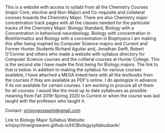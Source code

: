 This is a website with access to syllabi from all the Chemistry Courses (major Core, elective and Non-Major) and Co-requisite and collateral courses towards the Chemistry Major. 
There are also Chemistry major concentration track pages with all the classes needed for the particular tracks of the Chemistry Major: Biology Standard, Biology with a Concentration 
in behavioral neurobiology, Biology with concentration in Bioinformatics and Biology with a concentration in Biophysics.I am making this after being inspired by Computer Science 
majors and Current and Former Hunter Students Richard Aguilar and, Jonathan Swift, Robert O'Conner and others who made a website with syllabus directory for Computer Science 
courses and the collteral courses at Hunter College. This is the second site I have made the first being for Biology majors. The link to that is below. In addition to making the syllabus for various courses available, I have attached a MEGA linked here with all the textbooks 
from the courses if they are available as PDF's online. I do apologize in advance if its not available for certain courses. I am working to procure all of them for all courses.
I would like the most up to date syllabuses as possible meaning from Fall 2019-Spring 2020 to Current or when the course was last taught with the professor who taught it.

Contact: srinjoygoswami@gmail.com

Link to Biology Major Syllabus Website: srinjoychinargoswami.github.io/HCBiologysyllabusbank/

